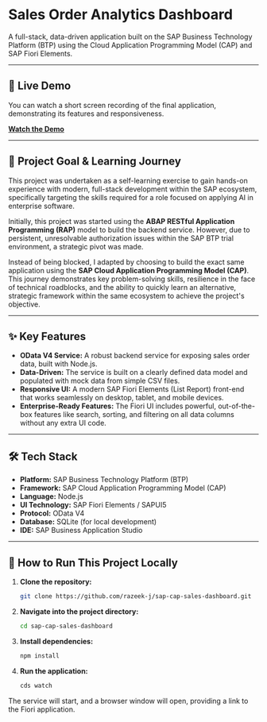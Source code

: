 # Sales Order Analytics Dashboard

A full-stack, data-driven application built on the SAP Business Technology Platform (BTP) using the Cloud Application Programming Model (CAP) and SAP Fiori Elements.

---
## 🎥 Live Demo

You can watch a short screen recording of the final application, demonstrating its features and responsiveness.

**[Watch the Demo](https://youtu.be/QAhJcmK7Wo4)**

---
## 🎯 Project Goal & Learning Journey

This project was undertaken as a self-learning exercise to gain hands-on experience with modern, full-stack development within the SAP ecosystem, specifically targeting the skills required for a role focused on applying AI in enterprise software.

Initially, this project was started using the **ABAP RESTful Application Programming (RAP)** model to build the backend service. However, due to persistent, unresolvable authorization issues within the SAP BTP trial environment, a strategic pivot was made.

Instead of being blocked, I adapted by choosing to build the exact same application using the **SAP Cloud Application Programming Model (CAP)**. This journey demonstrates key problem-solving skills, resilience in the face of technical roadblocks, and the ability to quickly learn an alternative, strategic framework within the same ecosystem to achieve the project's objective.

---
## ✨ Key Features

* **OData V4 Service:** A robust backend service for exposing sales order data, built with Node.js.
* **Data-Driven:** The service is built on a clearly defined data model and populated with mock data from simple CSV files.
* **Responsive UI:** A modern SAP Fiori Elements (List Report) front-end that works seamlessly on desktop, tablet, and mobile devices.
* **Enterprise-Ready Features:** The Fiori UI includes powerful, out-of-the-box features like search, sorting, and filtering on all data columns without any extra UI code.

---
## 🛠️ Tech Stack

* **Platform:** SAP Business Technology Platform (BTP)
* **Framework:** SAP Cloud Application Programming Model (CAP)
* **Language:** Node.js
* **UI Technology:** SAP Fiori Elements / SAPUI5
* **Protocol:** OData V4
* **Database:** SQLite (for local development)
* **IDE:** SAP Business Application Studio

---
## 🚀 How to Run This Project Locally

1.  **Clone the repository:**
    ```bash
    git clone https://github.com/razeek-j/sap-cap-sales-dashboard.git
    ```
2.  **Navigate into the project directory:**
    ```bash
    cd sap-cap-sales-dashboard
    ```
3.  **Install dependencies:**
    ```bash
    npm install
    ```
4.  **Run the application:**
    ```bash
    cds watch
    ```

The service will start, and a browser window will open, providing a link to the Fiori application.
